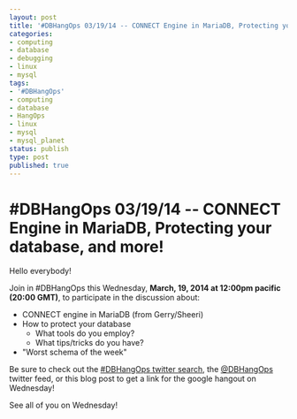 ```yaml
---
layout: post
title: '#DBHangOps 03/19/14 -- CONNECT Engine in MariaDB, Protecting your database, and more!'
categories:
- computing
- database
- debugging
- linux
- mysql
tags:
- '#DBHangOps'
- computing
- database
- HangOps
- linux
- mysql
- mysql_planet
status: publish
type: post
published: true
---
```

\#DBHangOps 03/19/14 -- CONNECT Engine in MariaDB, Protecting your database, and more!
=========================================================

Hello everybody!

Join in \#DBHangOps this Wednesday, **March, 19, 2014 at 12:00pm pacific (20:00 GMT)**, to participate in the discussion about:

* CONNECT engine in MariaDB (from Gerry/Sheeri)
* How to protect your database
	* What tools do you employ?
	* What tips/tricks do you have?
* "Worst schema of the week"

Be sure to check out the [\#DBHangOps twitter search](https://twitter.com/search/realtime?q=%23DBHangOps), the [@DBHangOps](https://twitter.com/dbhangops) twitter feed, or this blog post to get a link for the google hangout on Wednesday!

See all of you on Wednesday!
